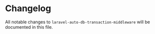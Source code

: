 # Changelog

All notable changes to `laravel-auto-db-transaction-middleware` will be documented in this file.
